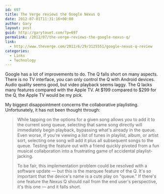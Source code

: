 ```yaml
---
id: 697
title: The Verge reviews the Google Nexus Q
date: 2012-07-01T11:31:16+00:00
author: Gary
layout: post
guid: http://garytouet.com/?p=697
permalink: /2012/07/the-verge-reviews-the-google-nexus-q/
link:
  - http://www.theverge.com/2012/6/29/3125551/google-nexus-q-review
categories:
  - Links
  - Technology
---
```


Google has a lot of improvements to do. The Q falls short on many aspects. There is no TV interface, you can only control the Q with Android devices. Audio quality seems good, but video playback seems laggy. The Q lacks many features compared with the Apple TV. At $199 compared to $299 for the Q, the Apple TV would be my pick.

My biggest disappointment concerns the collaborative playlisting. Unfortunately, it has not been thought through:

<blockquote>While tapping on the options for a given song allows you to add it to the current song queue, selecting that same song directly will immediately begin playback, bypassing what's already in the queue. Even worse, if you're viewing a list of tunes in playlist, album, or artist sort, selecting one song will add it plus all subsequent songs to the queue. Testing the feature out with a friend quickly pivoted from a fun musical collaboration into a frustrating game of accidental playlist-jacking.

To be fair, this implementation problem could be resolved with a software update — but this is the marquee feature of the Q. It's so important that the device's name is a cute play on "queue." If there's one feature the Nexus Q should nail from the end user's perspective, it's this one — and it falls short.</blockquote>
